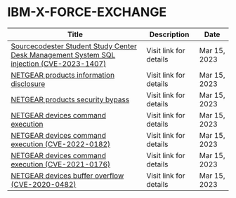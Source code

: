 

# IBM-X-FORCE-EXCHANGE

 |Title|Description|Date|
 |---|---|---|
 |[Sourcecodester Student Study Center Desk Management System SQL injection (CVE-2023-1407)](https://exchange.xforce.ibmcloud.com/activity/list?filter=Vulnerabilities)|Visit link for details|Mar 15, 2023|
 |[NETGEAR products information disclosure](https://exchange.xforce.ibmcloud.com/activity/list?filter=Vulnerabilities)|Visit link for details|Mar 15, 2023|
 |[NETGEAR products security bypass](https://exchange.xforce.ibmcloud.com/activity/list?filter=Vulnerabilities)|Visit link for details|Mar 15, 2023|
 |[NETGEAR devices command execution](https://exchange.xforce.ibmcloud.com/activity/list?filter=Vulnerabilities)|Visit link for details|Mar 15, 2023|
 |[NETGEAR devices command execution (CVE-2022-0182)](https://exchange.xforce.ibmcloud.com/activity/list?filter=Vulnerabilities)|Visit link for details|Mar 15, 2023|
 |[NETGEAR devices command execution (CVE-2021-0176)](https://exchange.xforce.ibmcloud.com/activity/list?filter=Vulnerabilities)|Visit link for details|Mar 15, 2023|
 |[NETGEAR devices buffer overflow (CVE-2020-0482)](https://exchange.xforce.ibmcloud.com/activity/list?filter=Vulnerabilities)|Visit link for details|Mar 15, 2023|
 